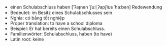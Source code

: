 - einen Schulabschluss haben	[ˈʔaɪ̯nən ˈʃuːlˌʔapʃlʊs ˈhaːbən]	Redewendung
- Bedeutet: im Besitz eines Schulabschlusses sein
- Nghĩa: có bằng tốt nghiệp
- Proper translation: to have a school diploma
- Beispiel: Er hat bereits einen Schulabschluss.
- Familienwörter: Schulabschluss, haben (to have)	
- Latin root: keine